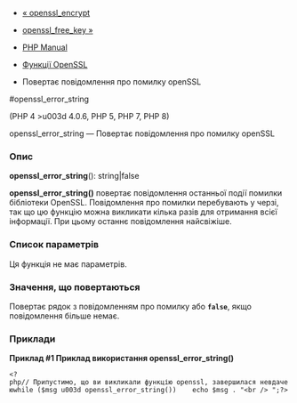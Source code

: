 - [« openssl_encrypt](function.openssl-encrypt.md)
- [openssl_free_key »](function.openssl-free-key.md)

- [PHP Manual](index.md)
- [Функції OpenSSL](ref.openssl.md)
- Повертає повідомлення про помилку openSSL

#openssl_error_string

(PHP 4 \>u003d 4.0.6, PHP 5, PHP 7, PHP 8)

openssl_error_string — Повертає повідомлення про помилку openSSL

### Опис

**openssl_error_string**(): string\|false

**openssl_error_string()** повертає повідомлення останньої події
помилки бібліотеки OpenSSL. Повідомлення про помилки перебувають у черзі, так
що цю функцію можна викликати кілька разів для отримання всієї
інформації. При цьому останнє повідомлення найсвіжіше.

### Список параметрів

Ця функція не має параметрів.

### Значення, що повертаються

Повертає рядок з повідомленням про помилку або **`false`**, якщо повідомлення
більше немає.

### Приклади

**Приклад #1 Приклад використання **openssl_error_string()****

`<?php// Припустимо, що ви викликали функцію openssl, завершилася невдачеюwhile ($msg u003d openssl_error_string())    echo $msg . "<br />
";?> `
